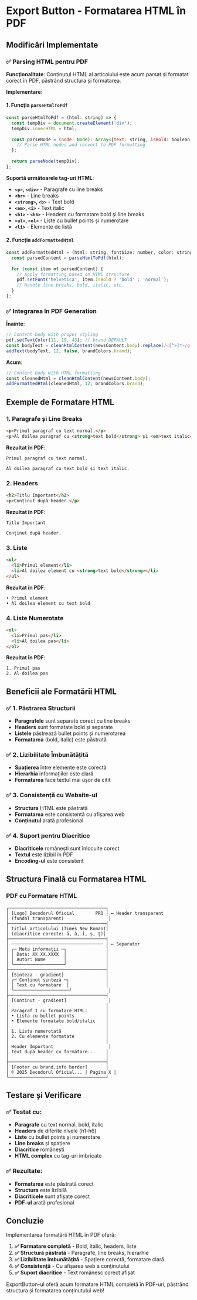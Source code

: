 # Export Button - Formatarea HTML în PDF

## Modificări Implementate

### ✅ **Parsing HTML pentru PDF**
**Funcționalitate**: Conținutul HTML al articolului este acum parsat și formatat corect în PDF, păstrând structura și formatarea.

**Implementare**:

#### 1. **Funcția `parseHtmlToPdf`**
```javascript
const parseHtmlToPdf = (html: string) => {
  const tempDiv = document.createElement('div');
  tempDiv.innerHTML = html;
  
  const parseNode = (node: Node): Array<{text: string, isBold: boolean, isItalic: boolean}> => {
    // Parse HTML nodes and convert to PDF formatting
  };
  
  return parseNode(tempDiv);
};
```

**Suportă următoarele tag-uri HTML**:
- **`<p>`, `<div>`** - Paragrafe cu line breaks
- **`<br>`** - Line breaks
- **`<strong>`, `<b>`** - Text bold
- **`<em>`, `<i>`** - Text italic
- **`<h1>` - `<h6>`** - Headers cu formatare bold și line breaks
- **`<ul>`, `<ol>`** - Liste cu bullet points și numerotare
- **`<li>`** - Elemente de listă

#### 2. **Funcția `addFormattedHtml`**
```javascript
const addFormattedHtml = (html: string, fontSize: number, color: string = '#0B132B') => {
  const parsedContent = parseHtmlToPdf(html);
  
  for (const item of parsedContent) {
    // Apply formatting based on HTML structure
    pdf.setFont('helvetica', item.isBold ? 'bold' : 'normal');
    // Handle line breaks, bold, italic, etc.
  }
};
```

### ✅ **Integrarea în PDF Generation**

**Înainte**:
```javascript
// Content body with proper styling
pdf.setTextColor(11, 19, 43); // brand.DEFAULT
const bodyText = cleanHtmlContent(newsContent.body).replace(/<[^>]*>/g, '');
addText(bodyText, 12, false, brandColors.brand);
```

**Acum**:
```javascript
// Content body with HTML formatting
const cleanedHtml = cleanHtmlContent(newsContent.body);
addFormattedHtml(cleanedHtml, 12, brandColors.brand);
```

## Exemple de Formatare HTML

### 1. **Paragrafe și Line Breaks**
```html
<p>Primul paragraf cu text normal.</p>
<p>Al doilea paragraf cu <strong>text bold</strong> și <em>text italic</em>.</p>
```

**Rezultat în PDF**:
```
Primul paragraf cu text normal.

Al doilea paragraf cu text bold și text italic.
```

### 2. **Headers**
```html
<h2>Titlu Important</h2>
<p>Conținut după header.</p>
```

**Rezultat în PDF**:
```
Titlu Important

Conținut după header.
```

### 3. **Liste**
```html
<ul>
  <li>Primul element</li>
  <li>Al doilea element cu <strong>text bold</strong></li>
</ul>
```

**Rezultat în PDF**:
```
• Primul element
• Al doilea element cu text bold
```

### 4. **Liste Numerotate**
```html
<ol>
  <li>Primul pas</li>
  <li>Al doilea pas</li>
</ol>
```

**Rezultat în PDF**:
```
1. Primul pas
2. Al doilea pas
```

## Beneficii ale Formatării HTML

### ✅ **1. Păstrarea Structurii**
- **Paragrafele** sunt separate corect cu line breaks
- **Headers** sunt formatate bold și separate
- **Listele** păstrează bullet points și numerotarea
- **Formatarea** (bold, italic) este păstrată

### ✅ **2. Lizibilitate Îmbunătățită**
- **Spațierea** între elemente este corectă
- **Hierarhia** informațiilor este clară
- **Formatarea** face textul mai ușor de citit

### ✅ **3. Consistență cu Website-ul**
- **Structura** HTML este păstrată
- **Formatarea** este consistentă cu afișarea web
- **Conținutul** arată profesional

### ✅ **4. Suport pentru Diacritice**
- **Diacriticele** românești sunt înlocuite corect
- **Textul** este lizibil în PDF
- **Encoding-ul** este consistent

## Structura Finală cu Formatarea HTML

### PDF cu Formatare HTML
```
┌─────────────────────────────────────┐
│ [Logo] Decodorul Oficial        PRO │ ← Header transparent
│ (fundal transparent)                 │
├─────────────────────────────────────┤
│ Titlul articolului (Times New Roman)│
│ (diacritice corecte: ă, â, î, ș, ț)│
├─────────────────────────────────────┤
│ ─────────────────────────────────── │ ← Separator
│ ┌─ Meta informații ─┐               │
│ │ Data: XX.XX.XXXX  │               │
│ │ Autor: Nume       │               │
│ └───────────────────┘               │
├─────────────────────────────────────┤
│ [Sinteza - gradient]                │
│ ┌─ Conținut sinteză ─┐              │
│ │ Text cu formatare  │              │
│ └─────────────────────┘              │
├─────────────────────────────────────┤
│ [Continut - gradient]                │
│                                     │
│ Paragraf 1 cu formatare HTML:       │
│ • Lista cu bullet points            │
│ • Elemente formatate bold/italic    │
│                                     │
│ 1. Lista numerotată                 │
│ 2. Cu elemente formatate            │
│                                     │
│ Header Important                     │
│ Text după header cu formatare...    │
│                                     │
├─────────────────────────────────────┤
│ [Footer cu brand.info border]       │
│ © 2025 Decodorul Oficial... | Pagina X │
└─────────────────────────────────────┘
```

## Testare și Verificare

### ✅ **Testat cu**:
- **Paragrafe** cu text normal, bold, italic
- **Headers** de diferite nivele (h1-h6)
- **Liste** cu bullet points și numerotare
- **Line breaks** și spațiere
- **Diacritice** românești
- **HTML complex** cu tag-uri imbricate

### ✅ **Rezultate**:
- **Formatarea** este păstrată corect
- **Structura** este lizibilă
- **Diacriticele** sunt afișate corect
- **PDF-ul** arată profesional

## Concluzie

Implementarea formatării HTML în PDF oferă:

1. **✅ Formatare completă** - Bold, italic, headers, liste
2. **✅ Structură păstrată** - Paragrafe, line breaks, hierarhie
3. **✅ Lizibilitate îmbunătățită** - Spațiere corectă, formatare clară
4. **✅ Consistență** - Cu afișarea web a conținutului
5. **✅ Suport diacritice** - Text românesc corect afișat

ExportButton-ul oferă acum formatare HTML completă în PDF-uri, păstrând structura și formatarea conținutului web!
